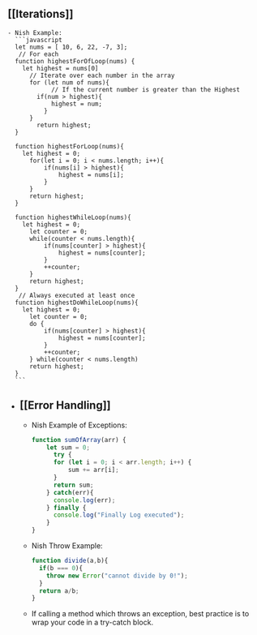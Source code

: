 ## [[Iterations]]
	- Nish Example:
	  ```javascript
	  let nums = [ 10, 6, 22, -7, 3];
	   // For each
	  function highestForOfLoop(nums) {
	   	let highest = nums[0]
	      // Iterate over each number in the array
	      for (let num of nums){
	        	// If the current number is greater than the Highest
	      	if(num > highest){
	            highest = num;
	          }
	      }
	    	return highest;
	  }
	   
	  function highestForLoop(nums){
	  	let highest = 0;
	      for(let i = 0; i < nums.length; i++){
	          if(nums[i] > highest){
	              highest = nums[i];
	          }
	      }
	      return highest;
	  }
	   
	  function highestWhileLoop(nums){
	   	let highest = 0;
	      let counter = 0;
	      while(counter < nums.length){
	          if(nums[counter] > highest){
	              highest = nums[counter];
	          }
	          ++counter;
	      }
	      return highest;
	  }
	   // Always executed at least once
	  function highestDoWhileLoop(nums){
	   	let highest = 0;
	      let counter = 0;
	      do {
	          if(nums[counter] > highest){
	              highest = nums[counter];
	          }
	          ++counter;
	      } while(counter < nums.length) 
	      return highest;
	  }
	  ```
- ## [[Error Handling]]
	- Nish Example of Exceptions:
	  ```javascript
	  function sumOfArray(arr) {
	      let sum = 0;
	    	try {
	        for (let i = 0; i < arr.length; i++) {
	            sum += arr[i];
	        }
	        return sum;
	      } catch(err){
	        console.log(err);
	      } finally {
	        console.log("Finally Log executed");
	      }
	  }
	  ```
	- Nish Throw Example:
	  ```javascript
	  function divide(a,b){
	    if(b === 0){
	      throw new Error("cannot divide by 0!");
	    }
	    return a/b;
	  }
	  ```
	- If calling a method which throws an exception, best practice is to wrap your code in a try-catch block.